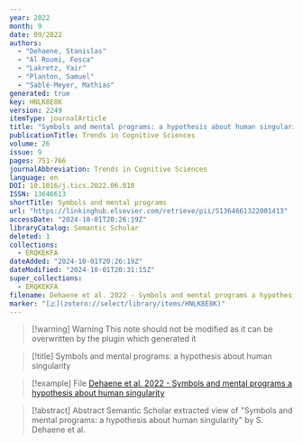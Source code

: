 ```yaml
---
year: 2022
month: 9
date: 09/2022
authors:
  - "Dehaene, Stanislas"
  - "Al Roumi, Fosca"
  - "Lakretz, Yair"
  - "Planton, Samuel"
  - "Sablé-Meyer, Mathias"
generated: true
key: HNLK8E8K
version: 2249
itemType: journalArticle
title: "Symbols and mental programs: a hypothesis about human singularity"
publicationTitle: Trends in Cognitive Sciences
volume: 26
issue: 9
pages: 751-766
journalAbbreviation: Trends in Cognitive Sciences
language: en
DOI: 10.1016/j.tics.2022.06.010
ISSN: 13646613
shortTitle: Symbols and mental programs
url: "https://linkinghub.elsevier.com/retrieve/pii/S1364661322001413"
accessDate: "2024-10-01T20:26:19Z"
libraryCatalog: Semantic Scholar
deleted: 1
collections:
  - ERQKEKFA
dateAdded: "2024-10-01T20:26:19Z"
dateModified: "2024-10-01T20:31:15Z"
super_collections:
  - ERQKEKFA
filename: Dehaene et al. 2022 - Symbols and mental programs a hypothesis about human singularity
marker: "[🇿](zotero://select/library/items/HNLK8E8K)"
---
```


>[!warning] Warning
> This note should not be modified as it can be overwritten by the plugin which generated it

> [!title] Symbols and mental programs: a hypothesis about human singularity

> [!example] File
> [Dehaene et al. 2022 - Symbols and mental programs a hypothesis about human singularity](Dehaene%20et%20al.%202022%20-%20Symbols%20and%20mental%20programs%20a%20hypothesis%20about%20human%20singularity.pdf)

> [!abstract] Abstract
> Semantic Scholar extracted view of "Symbols and mental programs: a hypothesis about human singularity" by S. Dehaene et al.

